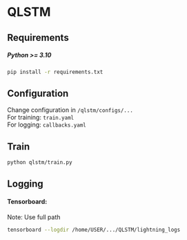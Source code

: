 # QLSTM


## Requirements
##### Python >= 3.10
```bash
pip install -r requirements.txt
```

## Configuration
Change configuration in `/qlstm/configs/...`  
For training: `train.yaml`  
For logging: `callbacks.yaml`

## Train
```bash
python qlstm/train.py
```

## Logging
#### Tensorboard:  
Note: Use full path
```bash
tensorboard --logdir /home/USER/.../QLSTM/lightning_logs
```
